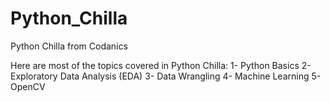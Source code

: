 # Python_Chilla
Python Chilla from Codanics

Here are most of the topics covered in Python Chilla:
1- Python Basics
2- Exploratory Data Analysis (EDA)
3- Data Wrangling 
4- Machine Learning
5- OpenCV
